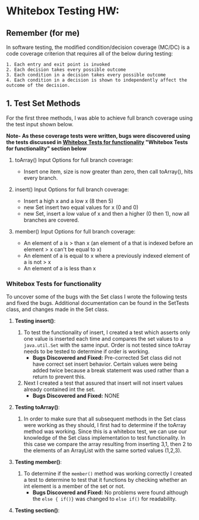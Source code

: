 # Whitebox Testing HW:
## Remember (for me)
In software testing, the modified condition/decision coverage (MC/DC) is a code coverage criterion that requires all of the below during testing:

    1. Each entry and exit point is invoked
    2. Each decision takes every possible outcome
    3. Each condition in a decision takes every possible outcome
    4. Each condition in a decision is shown to independently affect the outcome of the decision.
## 1. Test Set Methods 
For the first three methods, I was able to achieve full branch coverage using the test input shown below.

**Note- As these coverage tests were written, bugs were discovered using the tests discussed in [Whitebox Tests for functionality](#whitebox-tests-for-functionality) "Whitebox Tests for functionality" section below**

1. toArray() Input Options for full branch coverage:
    - Insert one item, size is now greater than zero, then call toArray(),
    hits every branch.
    
2.  insert() Input Options for full branch coverage: 
    - Insert a high x and a low x (8 then 5)
    - new Set insert two equal values for x (0 and 0)
    - new Set, insert a low value of x and then a higher (0 then 1), now all branches are covered.
    
3.  member() Input Options for full branch coverage: 
    - An element of a is > than x (an element of a that is indexed before an element > x can't be equal to x)
    - An element of a is equal to x where a previously indexed element of a is not > x  
    - An element of a is less than x 
    
### Whitebox Tests for functionality
To uncover some of the bugs with the Set class I wrote the following tests and fixed the bugs. 
Additional documentation can be found in the SetTests class, and changes made in the Set class.
1. **Testing insert()**: 
    1. To test the functionality of insert, I created a test which asserts only one 
    value is inserted each time and compares the set values to a `java.util.Set` with the same input. 
    Order is not tested since toArray needs to be tested to determine if order is working. 
        - **Bugs Discovered and Fixed:** Pre-corrected Set class did not have correct set insert behavior.
         Certain values were being added twice because a break statement was used 
         rather than a return to prevent this.
    2. Next I created a test that assured that insert will not insert values already contained int the set.
         - **Bugs Discovered and Fixed:** NONE
         
2. **Testing toArray()**: 
    1. In order to make sure that all subsequent methods in the Set class were working as they should, 
    I first had to determine if the toArray method was working. Since this is a whitebox test, we can use 
    our knowledge of the Set class implementation to test functionality. In this case we compare the array resulting from inserting 3,1, then 2
    to the elements of an ArrayList<Integer> with the same sorted values (1,2,3). 

3. **Testing member()**: 
    1. To determine if the `member()` method was working correctly I created a test to determine 
    to test that it functions by checking whether an int element is a member of the set or not.
        - **Bugs Discovered and Fixed:** No problems were found although the `else { if()}` was changed
         to `else if()` for readability. 
         
4. **Testing section()**: 